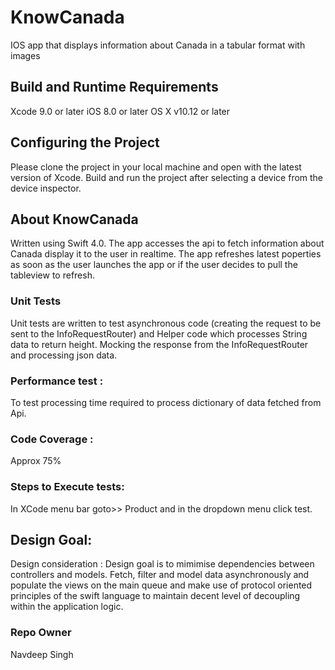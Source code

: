# KnowCanada
IOS app that displays information about Canada in a tabular format with images

## Build and Runtime Requirements ##
Xcode 9.0 or later iOS 8.0 or later OS X v10.12 or later

## Configuring the Project ##
Please clone the project in your local machine and open with the latest version of Xcode. Build and run the project after selecting a device from the device inspector.

## About KnowCanada ##
Written using Swift 4.0. The app accesses the api to fetch information about Canada display it to the user in realtime. The app refreshes latest poperties as soon as the user launches the app or if the user decides to pull the tableview to refresh.

### Unit Tests ###
Unit tests are written to test asynchronous code (creating the request to be sent to the InfoRequestRouter) and Helper code which processes String data to return height. Mocking the response from the InfoRequestRouter and processing json data.

### Performance test :
To test processing time required to process dictionary of data fetched from Api.

### Code Coverage :
Approx 75%

### Steps to Execute tests:
In XCode menu bar goto>> Product and in the dropdown menu click test.

## Design Goal:
Design consideration : Design goal is to mimimise dependencies between controllers and models. Fetch, filter and model data asynchronously and populate the views on the main queue and make use of protocol oriented principles of the swift language to maintain decent level of decoupling within the application logic.

### Repo Owner 
Navdeep Singh
